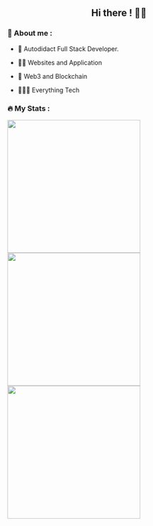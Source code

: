 <h2 align="center"> Hi there ! 👋🏽 </h2>

### :guard: About me : 

- 👾 Autodidact Full Stack Developer.

- 💪🏽 Websites and Application

- 🔭 Web3 and Blockchain

- 🙇🏻‍♂️ Everything Tech

### 🔥 My Stats : 


<img width=300 src="https://github-readme-streak-stats.herokuapp.com/?user=Vrishabhsk&theme=dracula" />

<img width=300 src="https://github-readme-stats.vercel.app/api/top-langs/?username=Vrishabhsk&show_icons=true&theme=radical&layout=compact" />
 
<img width=300 src="https://github-readme-stats.vercel.app/api?username=Vrishabhsk&show_icons=true&theme=dracula" />
